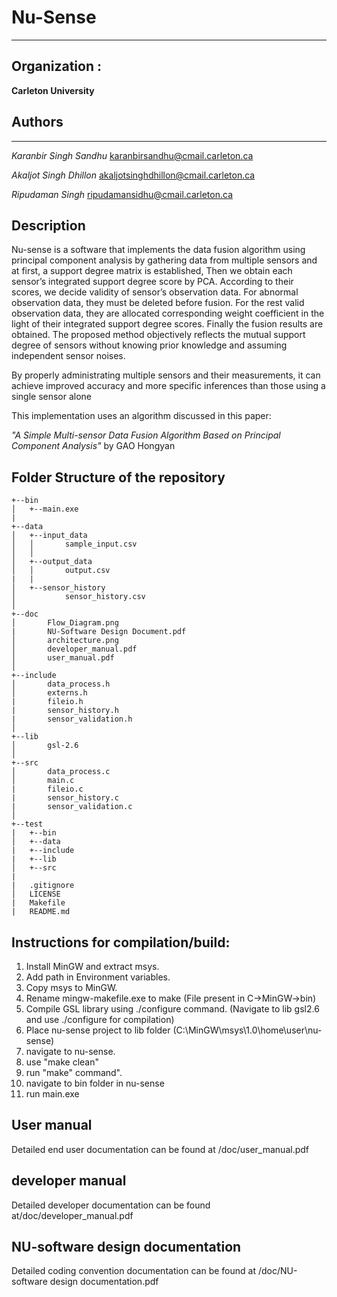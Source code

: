 # Nu-Sense
---
## Organization :
**Carleton University**

## Authors
---
*Karanbir Singh Sandhu*    karanbirsandhu@cmail.carleton.ca

*Akaljot Singh Dhillon*    akaljotsinghdhillon@cmail.carleton.ca

*Ripudaman Singh*          ripudamansidhu@cmail.carleton.ca

## Description

Nu-sense is a software that implements the data fusion algorithm  using principal component analysis by gathering data from multiple sensors and at first, a support degree matrix is established, Then we obtain each sensor’s integrated support degree score by PCA. According to their scores, we decide validity of sensor’s observation data. For abnormal observation data, they must be deleted before fusion. For the rest valid observation data, they are allocated corresponding weight coefficient in the light of their integrated support degree scores. Finally the fusion results are obtained. The proposed method objectively reflects the mutual support degree of sensors without knowing prior knowledge and assuming independent sensor noises.

By properly administrating multiple sensors and their measurements, it can achieve improved accuracy and more specific inferences than those using a single sensor alone

This implementation uses an algorithm discussed in this paper:

*"A Simple Multi-sensor Data Fusion Algorithm Based on Principal Component Analysis"* by GAO Hongyan

## Folder Structure of the repository

```
+--bin
│   +--main.exe
|
+--data
│   +--input_data
│   │       sample_input.csv
│   │
│   +--output_data
│   │       output.csv
|   |
│   +--sensor_history
│           sensor_history.csv
│
+--doc
│       Flow_Diagram.png
|       NU-Software Design Document.pdf
│       architecture.png
│       developer_manual.pdf
│       user_manual.pdf
│
+--include
│       data_process.h
│       externs.h
|       fileio.h
|       sensor_history.h
|       sensor_validation.h
│
+--lib
│       gsl-2.6
│
+--src
│       data_process.c
│       main.c
|       fileio.c
|       sensor_history.c
|       sensor_validation.c
│
+--test
|   +--bin
│   +--data
|   +--include
|   +--lib  
│   +--src
|  
|   .gitignore                 
│   LICENSE
|   Makefile
|   README.md
```
## Instructions for compilation/build:

1. Install MinGW and extract msys.
2. Add path in Environment variables.
3. Copy msys to MinGW.
4. Rename mingw-makefile.exe to make (File present in C->MinGW->bin)
5. Compile GSL library using ./configure command. (Navigate to lib gsl2.6 and use ./configure for compilation)
6. Place nu-sense project to lib folder (C:\MinGW\msys\1.0\home\user\nu-sense)
7. navigate to nu-sense.
8. use "make clean"
9. run "make" command".
10. navigate to bin folder in nu-sense
11. run main.exe

## User manual
Detailed end user documentation can be found at /doc/user_manual.pdf
## developer manual
Detailed developer documentation can be found at/doc/developer_manual.pdf
## NU-software design documentation
Detailed coding convention documentation can be found at /doc/NU-software design documentation.pdf
